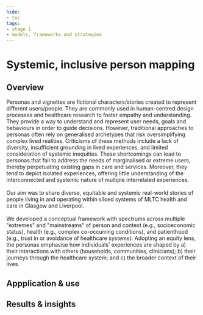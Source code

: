 ```yaml
---
hide:
- toc
tags:
- stage 1
- models, frameworks and strategies
---
```


# Systemic, inclusive person mapping 

## Overview 
Personas and vignettes are fictional characters/stories created to represent different users/people. They are commonly used in human-centred design processes and healthcare research to foster empathy and understanding. They provide a way to understand and represent user needs, goals and behaviours in order to guide decisions. However, traditional approaches to personas often rely on generalised archetypes that risk oversimplifying complex lived realities. Criticisms of these methods include a lack of diversity, insufficient grounding in lived experiences, and limited consideration of systemic inequities. These shortcomings can lead to personas that fail to address the needs of marginalised or extreme users, thereby perpetuating existing gaps in care and services. Moreover, they tend to depict isolated experiences, offering little understanding of the interconnected and systemic nature of multiple interrelated experiences.
<br><br>
Our aim was to share diverse, equitable and systemic real-world stories of people living in and operating within siloed systems of MLTC health and care in Glasgow and Liverpool. 
<br><br>
We developed a conceptual framework with spectrums across multiple "extremes" and "mainstreams" of person and context (e.g., socioeconomic status), health (e.g., complex co-occurring conditions), and patienthood (e.g., trust in or avoidance of healthcare systems). Adopting an equity lens, the personas emphasise how individuals’ experiences are shaped by a) their interactions with others (households, communities, clinicians); b) their journeys through the healthcare system; and c) the broader context of their lives. 

## Appplication & use

## Results & insights 

